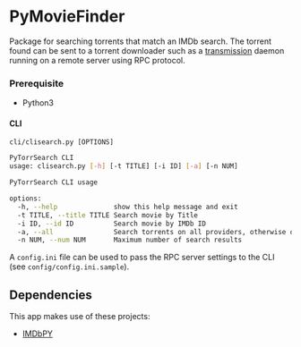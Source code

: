 # PyMovieFinder

Package for searching torrents that match an IMDb search.
The torrent found can be sent to a torrent downloader such as a [transmission](https://github.com/transmission/transmission) daemon running on a remote server using RPC protocol.

### Prerequisite 

- Python3

#### CLI

`cli/clisearch.py [OPTIONS]`

```bash
PyTorrSearch CLI
usage: clisearch.py [-h] [-t TITLE] [-i ID] [-a] [-n NUM]

PyTorrSearch CLI usage

options:
  -h, --help              show this help message and exit
  -t TITLE, --title TITLE Search movie by Title
  -i ID, --id ID          Search movie by IMDb ID
  -a, --all               Search torrents on all providers, otherwise only YTS is used
  -n NUM, --num NUM       Maximum number of search results
```

A `config.ini` file can be used to pass the RPC server settings to the CLI (see `config/config.ini.sample`).

## Dependencies

This app makes use of these projects:
* [IMDbPY](https://github.com/MaximShidlovski23/imdbpy)
